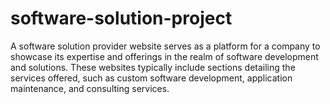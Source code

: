 # software-solution-project
 A software solution provider website serves as a platform for a company to showcase its expertise and offerings in the realm of software development and solutions. These websites typically include sections detailing the services offered, such as custom software development, application maintenance, and consulting services.
